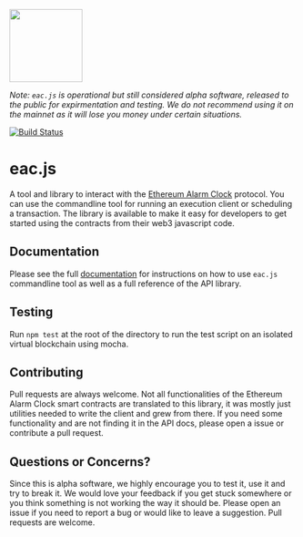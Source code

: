 [<img src="https://s3.amazonaws.com/chronologic.network/ChronoLogic_logo.svg" width="128px">](https://github.com/chronologic)

_Note: `eac.js` is operational but still considered alpha software, released to the public for expirmentation and testing. We do not recommend using it on the mainnet as it will lose you money under certain situations._ 

[![Build Status](https://travis-ci.org/ethereum-alarm-clock/eac.js.svg?branch=stable)](https://travis-ci.org/ethereum-alarm-clock/eac.js)

# eac.js

A tool and library to interact with the [Ethereum Alarm Clock](https://github.com/ethereum-alarm-clock/ethereum-alarm-clock) protocol.
You can use the commandline tool for running an execution client or scheduling a transaction.
The library is available to make it easy for developers to get started using the contracts
from their web3 javascript code.

## Documentation

Please see the full [documentation](https://ethereum-alarm-clock.github.io/eac.js/) for instructions on how 
to use `eac.js` commandline tool as well as a full reference of the API library.

## Testing

Run `npm test` at the root of the directory to run the test script on an isolated virtual blockchain using mocha. 

## Contributing

Pull requests are always welcome. Not all functionalities of the Ethereum Alarm Clock smart contracts are translated to this library, it was mostly just utilities needed to write the client and grew from there. If you need some functionality and are not finding it in the API docs, please open a issue or contribute a pull request.

## Questions or Concerns?

Since this is alpha software, we highly encourage you to test it, use it and try to break it. We would love your feedback if you get stuck somewhere or you think something is not working the way it should be. Please open an issue if you need to report a bug or would like to leave a suggestion. Pull requests are welcome.
